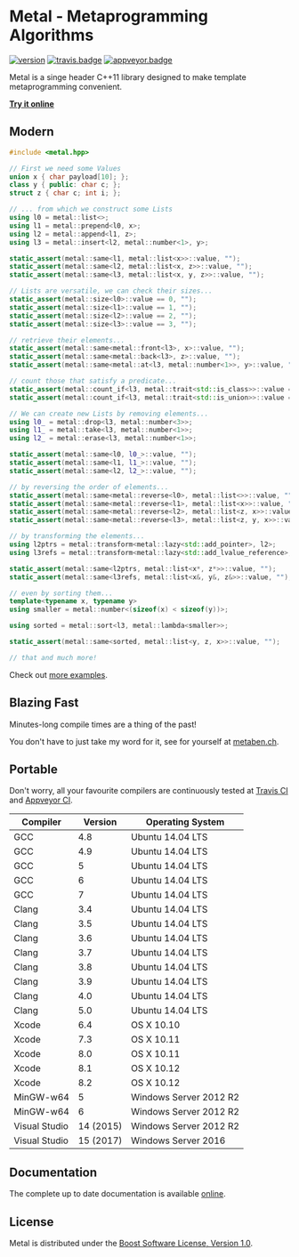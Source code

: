 # Metal - Metaprogramming Algorithms

[![version]][semver]
[![travis.badge]][travis.metal]
[![appveyor.badge]][appveyor.metal]

Metal is a singe header C++11 library designed to make template metaprogramming
convenient.

__[Try it online][godbolt.metal]__

## Modern

```.cpp
#include <metal.hpp>

// First we need some Values
union x { char payload[10]; };
class y { public: char c; };
struct z { char c; int i; };

// ... from which we construct some Lists
using l0 = metal::list<>;
using l1 = metal::prepend<l0, x>;
using l2 = metal::append<l1, z>;
using l3 = metal::insert<l2, metal::number<1>, y>;

static_assert(metal::same<l1, metal::list<x>>::value, "");
static_assert(metal::same<l2, metal::list<x, z>>::value, "");
static_assert(metal::same<l3, metal::list<x, y, z>>::value, "");

// Lists are versatile, we can check their sizes...
static_assert(metal::size<l0>::value == 0, "");
static_assert(metal::size<l1>::value == 1, "");
static_assert(metal::size<l2>::value == 2, "");
static_assert(metal::size<l3>::value == 3, "");

// retrieve their elements...
static_assert(metal::same<metal::front<l3>, x>::value, "");
static_assert(metal::same<metal::back<l3>, z>::value, "");
static_assert(metal::same<metal::at<l3, metal::number<1>>, y>::value, "");

// count those that satisfy a predicate...
static_assert(metal::count_if<l3, metal::trait<std::is_class>>::value == 2, "");
static_assert(metal::count_if<l3, metal::trait<std::is_union>>::value == 1, "");

// We can create new Lists by removing elements...
using l0_ = metal::drop<l3, metal::number<3>>;
using l1_ = metal::take<l3, metal::number<1>>;
using l2_ = metal::erase<l3, metal::number<1>>;

static_assert(metal::same<l0, l0_>::value, "");
static_assert(metal::same<l1, l1_>::value, "");
static_assert(metal::same<l2, l2_>::value, "");

// by reversing the order of elements...
static_assert(metal::same<metal::reverse<l0>, metal::list<>>::value, "");
static_assert(metal::same<metal::reverse<l1>, metal::list<x>>::value, "");
static_assert(metal::same<metal::reverse<l2>, metal::list<z, x>>::value, "");
static_assert(metal::same<metal::reverse<l3>, metal::list<z, y, x>>::value, "");

// by transforming the elements...
using l2ptrs = metal::transform<metal::lazy<std::add_pointer>, l2>;
using l3refs = metal::transform<metal::lazy<std::add_lvalue_reference>, l3>;

static_assert(metal::same<l2ptrs, metal::list<x*, z*>>::value, "");
static_assert(metal::same<l3refs, metal::list<x&, y&, z&>>::value, "");

// even by sorting them...
template<typename x, typename y>
using smaller = metal::number<(sizeof(x) < sizeof(y))>;

using sorted = metal::sort<l3, metal::lambda<smaller>>;

static_assert(metal::same<sorted, metal::list<y, z, x>>::value, "");

// that and much more!
```

Check out [more examples][examples].

## Blazing Fast

Minutes-long compile times are a thing of the past!

You don't have to just take my word for it, see for yourself at [metaben.ch].

## Portable

Don't worry, all your favourite compilers are continuously tested at
[Travis CI][travis.metal] and [Appveyor CI][appveyor.metal].

| Compiler          | Version   | Operating System
|-------------------|-----------|-----------------------
| GCC               | 4.8       | Ubuntu 14.04 LTS
| GCC               | 4.9       | Ubuntu 14.04 LTS
| GCC               | 5         | Ubuntu 14.04 LTS
| GCC               | 6         | Ubuntu 14.04 LTS
| GCC               | 7         | Ubuntu 14.04 LTS
| Clang             | 3.4       | Ubuntu 14.04 LTS
| Clang             | 3.5       | Ubuntu 14.04 LTS
| Clang             | 3.6       | Ubuntu 14.04 LTS
| Clang             | 3.7       | Ubuntu 14.04 LTS
| Clang             | 3.8       | Ubuntu 14.04 LTS
| Clang             | 3.9       | Ubuntu 14.04 LTS
| Clang             | 4.0       | Ubuntu 14.04 LTS
| Clang             | 5.0       | Ubuntu 14.04 LTS
| Xcode             | 6.4       | OS X 10.10
| Xcode             | 7.3       | OS X 10.11
| Xcode             | 8.0       | OS X 10.11
| Xcode             | 8.1       | OS X 10.12
| Xcode             | 8.2       | OS X 10.12
| MinGW-w64         | 5         | Windows Server 2012 R2
| MinGW-w64         | 6         | Windows Server 2012 R2
| Visual Studio     | 14 (2015) | Windows Server 2012 R2
| Visual Studio     | 15 (2017) | Windows Server 2016

## Documentation

The complete up to date documentation is available [online][documentation].

## License

Metal is distributed under the
[Boost Software License, Version 1.0][boost.license].

[version]:          http://badge.fury.io/gh/brunocodutra%2Fmetal.svg
[semver]:           http://semver.org

[godbolt.metal]:    https://godbolt.org/g/JN13FQ

[travis.metal]:     http://travis-ci.org/brunocodutra/metal
[travis.badge]:     http://travis-ci.org/brunocodutra/metal.svg?branch=master

[appveyor.metal]:   http://ci.appveyor.com/project/brunocodutra/metal
[appveyor.badge]:   http://ci.appveyor.com/api/projects/status/85pk8n05n4r5x103/branch/master?svg=true

[boost.license]:    http://boost.org/LICENSE_1_0.txt

[CMake]:            http://cmake.org/
[Doxygen]:          http://doxygen.org/
[metaben.ch]:       http://metaben.ch/

[documentation]:    http://brunocodutra.github.io/metal
[examples]:         http://brunocodutra.github.io/metal/#examples
[SFINAE]:           http://brunocodutra.github.io/metal/#SFINAE
